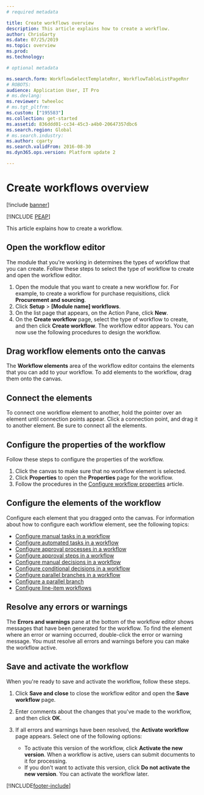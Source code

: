 ```yaml
---
# required metadata

title: Create workflows overview
description: This article explains how to create a workflow.
author: ChrisGarty
ms.date: 07/25/2019
ms.topic: overview
ms.prod: 
ms.technology: 

# optional metadata

ms.search.form: WorkflowSelectTemplateRnr, WorkflowTableListPageRnr
# ROBOTS: 
audience: Application User, IT Pro
# ms.devlang: 
ms.reviewer: twheeloc
# ms.tgt_pltfrm: 
ms.custom: ["195583"]
ms.collection: get-started
ms.assetid: 836ddd01-cc34-45c3-a4b0-20647357dbc6
ms.search.region: Global
# ms.search.industry: 
ms.author: cgarty
ms.search.validFrom: 2016-08-30
ms.dyn365.ops.version: Platform update 2

---
```


# Create workflows overview

[!include [banner](../includes/banner.md)]


[!INCLUDE [PEAP](../../../includes/peap-3.md)]

This article explains how to create a workflow.

## Open the workflow editor

The module that you're working in determines the types of workflow that you can create. Follow these steps to select the type of workflow to create and open the workflow editor.

1. Open the module that you want to create a new workflow for. For example, to create a workflow for purchase requisitions, click **Procurement and sourcing**.
2. Click **Setup** &gt; **\[Module name\] workflows**.
3. On the list page that appears, on the Action Pane, click **New**.
4. On the **Create workflow** page, select the type of workflow to create, and then click **Create workflow**. The workflow editor appears. You can now use the following procedures to design the workflow.

## Drag workflow elements onto the canvas

The **Workflow elements** area of the workflow editor contains the elements that you can add to your workflow. To add elements to the workflow, drag them onto the canvas.

## Connect the elements

To connect one workflow element to another, hold the pointer over an element until connection points appear. Click a connection point, and drag it to another element. Be sure to connect all the elements.

## Configure the properties of the workflow

Follow these steps to configure the properties of the workflow.

1. Click the canvas to make sure that no workflow element is selected.
2. Click **Properties** to open the **Properties** page for the workflow.
3. Follow the procedures in the [Configure workflow properties](configure-workflow-properties.md) article.

## Configure the elements of the workflow

Configure each element that you dragged onto the canvas. For information about how to configure each workflow element, see the following topics:

- [Configure manual tasks in a workflow](configure-manual-task-workflow.md)
- [Configure automated tasks in a workflow](configure-automated-task-workflow.md)
- [Configure approval processes in a workflow](configure-approval-process-workflow.md)
- [Configure approval steps in a workflow](configure-approval-step-workflow.md)
- [Configure manual decisions in a workflow](configure-manual-decision-workflow.md)
- [Configure conditional decisions in a workflow](configure-conditional-decision-workflow.md)
- [Configure parallel branches in a workflow](configure-parallel-activity-workflow.md)
- [Configure a parallel branch](configure-parallel-branch-workflow.md)
- [Configure line-item workflows](configure-line-item-workflow.md)

## Resolve any errors or warnings

The **Errors and warnings** pane at the bottom of the workflow editor shows messages that have been generated for the workflow. To find the element where an error or warning occurred, double-click the error or warning message. You must resolve all errors and warnings before you can make the workflow active.

## Save and activate the workflow

When you're ready to save and activate the workflow, follow these steps.

1. Click **Save and close** to close the workflow editor and open the **Save workflow** page.
2. Enter comments about the changes that you've made to the workflow, and then click **OK**.
3. If all errors and warnings have been resolved, the **Activate workflow** page appears. Select one of the following options:

    - To activate this version of the workflow, click **Activate the new version**. When a workflow is active, users can submit documents to it for processing.
    - If you don't want to activate this version, click **Do not activate the new version**. You can activate the workflow later.


[!INCLUDE[footer-include](../../../includes/footer-banner.md)]
